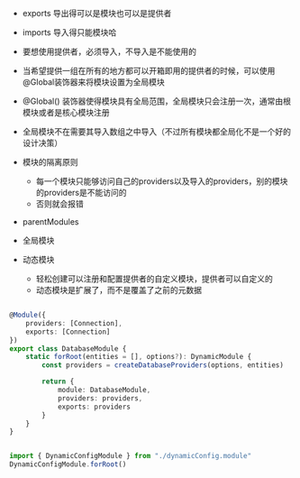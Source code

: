 - exports 导出得可以是模块也可以是提供者
- imports 导入得只能模块哈
- 要想使用提供者，必须导入，不导入是不能使用的
- 当希望提供一组在所有的地方都可以开箱即用的提供者的时候，可以使用@Global装饰器来将模块设置为全局模块
- @Global() 装饰器使得模块具有全局范围，全局模块只会注册一次，通常由根模块或者是核心模块注册
- 全局模块不在需要其导入数组之中导入（不过所有模块都全局化不是一个好的设计决策）


- 模块的隔离原则
    - 每一个模块只能够访问自己的providers以及导入的providers，别的模块的providers是不能访问的
    - 否则就会报错



- parentModules

- 全局模块

- 动态模块
    - 轻松创建可以注册和配置提供者的自定义模块，提供者可以自定义的
    - 动态模块是扩展了，而不是覆盖了之前的元数据
```typescript

@Module({
    providers: [Connection],
    exports: [Connection]
})
export class DatabaseModule {
    static forRoot(entities = [], options?): DynamicModule {
        const providers = createDatabaseProviders(options, entities)

        return {
            module: DatabaseModule,
            providers: providers,
            exports: providers
        }
    }
}


import { DynamicConfigModule } from "./dynamicConfig.module"
DynamicConfigModule.forRoot()
```